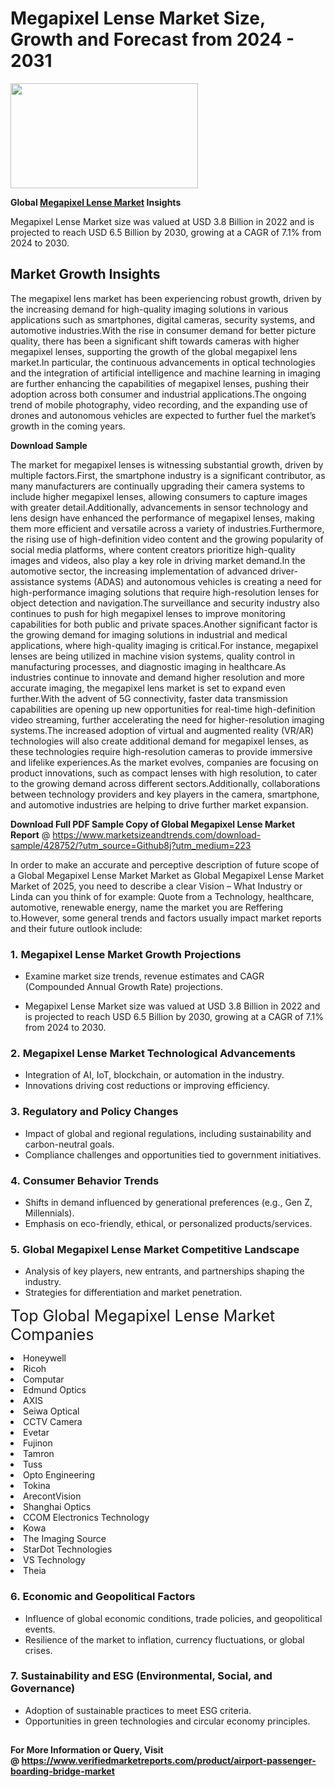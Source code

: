 <H1>Megapixel Lense Market Size, Growth and Forecast from 2024 - 2031</H1><img class="aligncenter size-medium wp-image-584254" src="https://thirdeyenews.in/wp-content/uploads/2024/09/Global-Market-Research-300x168.jpeg" alt="" width="300" height="168" /><p><strong>Global&nbsp;<a href="https://www.marketsizeandtrends.com/download-sample/428752/?utm_source=Github8j?utm_medium=223">Megapixel Lense Market</a> Insights</strong></p><p>Megapixel Lense Market size was valued at USD 3.8 Billion in 2022 and is projected to reach USD 6.5 Billion by 2030, growing at a CAGR of 7.1% from 2024 to 2030.</p><p><h2>Market Growth Insights</h2> <p>The megapixel lens market has been experiencing robust growth, driven by the increasing demand for high-quality imaging solutions in various applications such as smartphones, digital cameras, security systems, and automotive industries.With the rise in consumer demand for better picture quality, there has been a significant shift towards cameras with higher megapixel lenses, supporting the growth of the global megapixel lens market.In particular, the continuous advancements in optical technologies and the integration of artificial intelligence and machine learning in imaging are further enhancing the capabilities of megapixel lenses, pushing their adoption across both consumer and industrial applications.The ongoing trend of mobile photography, video recording, and the expanding use of drones and autonomous vehicles are expected to further fuel the market’s growth in the coming years.</p> <p><strong>Download Sample</strong></p> <p>The market for megapixel lenses is witnessing substantial growth, driven by multiple factors.First, the smartphone industry is a significant contributor, as many manufacturers are continually upgrading their camera systems to include higher megapixel lenses, allowing consumers to capture images with greater detail.Additionally, advancements in sensor technology and lens design have enhanced the performance of megapixel lenses, making them more efficient and versatile across a variety of industries.Furthermore, the rising use of high-definition video content and the growing popularity of social media platforms, where content creators prioritize high-quality images and videos, also play a key role in driving market demand.In the automotive sector, the increasing implementation of advanced driver-assistance systems (ADAS) and autonomous vehicles is creating a need for high-performance imaging solutions that require high-resolution lenses for object detection and navigation.The surveillance and security industry also continues to push for high megapixel lenses to improve monitoring capabilities for both public and private spaces.Another significant factor is the growing demand for imaging solutions in industrial and medical applications, where high-quality imaging is critical.For instance, megapixel lenses are being utilized in machine vision systems, quality control in manufacturing processes, and diagnostic imaging in healthcare.As industries continue to innovate and demand higher resolution and more accurate imaging, the megapixel lens market is set to expand even further.With the advent of 5G connectivity, faster data transmission capabilities are opening up new opportunities for real-time high-definition video streaming, further accelerating the need for higher-resolution imaging systems.The increased adoption of virtual and augmented reality (VR/AR) technologies will also create additional demand for megapixel lenses, as these technologies require high-resolution cameras to provide immersive and lifelike experiences.As the market evolves, companies are focusing on product innovations, such as compact lenses with high resolution, to cater to the growing demand across different sectors.Additionally, collaborations between technology providers and key players in the camera, smartphone, and automotive industries are helping to drive further market expansion.<p><span class=""><strong>Download Full PDF Sample Copy of Global Megapixel Lense Market Report</strong> @ <a href="https://www.marketsizeandtrends.com/download-sample/428752/?utm_source=Github8j?utm_medium=223" target="_blank">https://www.marketsizeandtrends.com/download-sample/428752/?utm_source=Github8j?utm_medium=223</a></span></p><p>In order to make an accurate and perceptive description of future scope of a Global&nbsp;Megapixel Lense Market Market as Global&nbsp;Megapixel Lense Market Market of 2025, you need to describe a clear Vision &ndash; What Industry or Linda can you think of for example: Quote from a Technology, healthcare, automotive, renewable energy, name the market you are Reffering to.However, some general trends and factors usually impact market reports and their future outlook include:</p><h3>1.&nbsp;<strong>Megapixel Lense Market Growth Projections</strong></h3><ul><li>Examine market size trends, revenue estimates and CAGR (Compounded Annual Growth Rate) projections.</li><li><p>Megapixel Lense Market size was valued at USD 3.8 Billion in 2022 and is projected to reach USD 6.5 Billion by 2030, growing at a CAGR of 7.1% from 2024 to 2030.</p></li></ul><h3>2.&nbsp;<strong>Megapixel Lense Market Technological Advancements</strong></h3><ul><li>Integration of AI, IoT, blockchain, or automation in the industry.</li><li>Innovations driving cost reductions or improving efficiency.</li></ul><h3>3.&nbsp;<strong>Regulatory and Policy Changes</strong></h3><ul><li>Impact of global and regional regulations, including sustainability and carbon-neutral goals.</li><li>Compliance challenges and opportunities tied to government initiatives.</li></ul><h3>4.&nbsp;<strong>Consumer Behavior Trends</strong></h3><ul><li>Shifts in demand influenced by generational preferences (e.g., Gen Z, Millennials).</li><li>Emphasis on eco-friendly, ethical, or personalized products/services.</li></ul><h3>5.&nbsp;<strong>Global Megapixel Lense Market Competitive Landscape</strong></h3><ul><li>Analysis of key players, new entrants, and partnerships shaping the industry.</li><li>Strategies for differentiation and market penetration.</li></ul><p data-pm-slice="1 1 []"><span style="color: inherit; font-family: inherit; font-size: 25px;">Top Global Megapixel Lense Market Companies</span></p><div class="" data-test-id=""><p><li>Honeywell</li><li> Ricoh</li><li> Computar</li><li> Edmund Optics</li><li> AXIS</li><li> Seiwa Optical</li><li> CCTV Camera</li><li> Evetar</li><li> Fujinon</li><li> Tamron</li><li> Tuss</li><li> Opto Engineering</li><li> Tokina</li><li> ArecontVision</li><li> Shanghai Optics</li><li> CCOM Electronics Technology</li><li> Kowa</li><li> The Imaging Source</li><li> StarDot Technologies</li><li> VS Technology</li><li> Theia</li></p></div><h3>6.&nbsp;<strong>Economic and Geopolitical Factors</strong></h3><ul><li>Influence of global economic conditions, trade policies, and geopolitical events.</li><li>Resilience of the market to inflation, currency fluctuations, or global crises.</li></ul><h3>7.&nbsp;<strong>Sustainability and ESG (Environmental, Social, and Governance)</strong></h3><ul><li>Adoption of sustainable practices to meet ESG criteria.</li><li>Opportunities in green technologies and circular economy principles.</li></ul><h2><strong style="font-size: 14px;">For More Information or Query, Visit @&nbsp;</strong><a style="background-color: #ffffff; font-size: 14px;" href="https://www.marketsizeandtrends.com/report/megapixel-lense-market/" target="_blank">https://www.verifiedmarketreports.com/product/airport-passenger-boarding-bridge-market</a></h2>